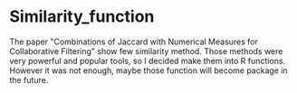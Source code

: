 # Similarity_function
The paper "Combinations of Jaccard with Numerical Measures for Collaborative Filtering" show few similarity method. Those methods were very powerful and popular tools, so I decided make them into R functions. However it was not enough, maybe those function will become package in the future.
